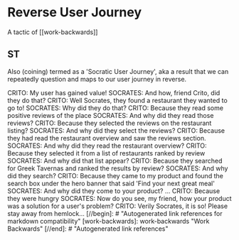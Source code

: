 # Reverse User Journey

A tactic of [[work-backwards]]

## ST

Also (coining) termed as a 'Socratic User Journey', aka a result that we can repeatedly question and maps to our user journey in reverse.

CRITO: My user has gained value!
SOCRATES: And how, friend Crito, did they do that?
CRITO: Well Socrates, they found a restaurant they wanted to go to!
SOCRATES: Why did they do that?
CRITO: Because they read some positive reviews of the place
SOCRATES: And why did they read those reviews?
CRITO: Because they selected the reviews on the restaurant listing?
SOCRATES: And why did they select the reviews?
CRITO: Because they had read the restaurant overview and saw the reviews section.
SOCRATES: And why did they read the restaurant overview?
CRITO: Because they selected it from a list of restaurants ranked by review
SOCRATES: And why did that list appear?
CRITO: Because they searched for Greek Tavernas and ranked the results by review?
SOCRATES: And why did they search?
CRITO: Because they came to my product and found the search box under the hero banner that said 'Find your next great meal'
SOCRATES: And why did they come to your product?
...
CRITO: Because they were hungry
SOCRATES: Now do you see, my friend, how your product was a solution for a user's problem?
CRITO: Verily Socrates, it is so! Please stay away from hemlock...
[//begin]: # "Autogenerated link references for markdown compatibility"
[work-backwards]: work-backwards "Work Backwards"
[//end]: # "Autogenerated link references"